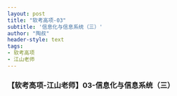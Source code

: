 ```yaml
---
layout: post
title: "软考高项-03"
subtitle: '信息化与信息系统（三）'
author: "陶叔"
header-style: text
tags:
- 软考高项
- 江山老师
---
```

### 【软考高项-江山老师】03-信息化与信息系统（三）
